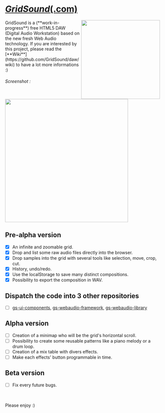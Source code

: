 # [_**GridSound**_(.com)](http://gridsound.com)

<img width="256" align="right" src="https://gridsound.github.io/assets/icon/black/256.png"/>
GridSound is a (**work-in-progress**) free HTML5 DAW (Digital Audio Workstation) based on the new fresh Web Audio technology. If you are interested by this project, please read the [**Wiki**](https://github.com/GridSound/daw/wiki) to have a lot more informations :)

###### Screenshot :
<img width="400" src="https://gridsound.github.io/assets/screenshots/inChrome.jpg"/>

## Pre-alpha version
- [x] An infinite and zoomable grid.
- [x] Drop and list some raw audio files directly into the browser.
- [x] Drop samples into the grid with several tools like selection, move, crop, cut.
- [x] History, undo/redo.
- [x] Use the localStorage to save many distinct compositions.
- [x] Possibility to export the composition in WAV.

## Dispatch the code into 3 other repositories
- [ ] [gs-ui-components](https://github.com/GridSound/gs-ui-components), [gs-webaudio-framework](https://github.com/GridSound/gs-webaudio-framework), [gs-webaudio-library](https://github.com/GridSound/gs-webaudio-library)

## Alpha version
- [ ] Creation of a minimap who will be the grid's horizontal scroll.
- [ ] Possibility to create some reusable patterns like a piano melody or a drum loop.
- [ ] Creation of a mix table with divers effects.
- [ ] Make each effects' button programmable in time.

## Beta version
- [ ] Fix every future bugs.

<br/><br/>
Please enjoy :)
